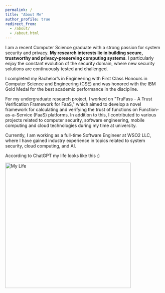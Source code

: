 ```yaml
---
permalink: /
title: "About Me"
author_profile: true
redirect_from: 
  - /about/
  - /about.html
---
```



I am a recent Computer Science graduate with a strong passion for system security and privacy. **My research interests lie in building secure, trustworthy and privacy-preserving computing systems**. I particularly enjoy the constant evolution of the security domain, where new security solutions are continuously tested and challenged.

I completed my Bachelor’s in Engineering with First Class Honours in Computer Science and Engineering (CSE) and was honored with the IBM Gold Medal for the best academic performance in the discipline.

For my undergraduate research project, I worked on "TruFass - A Trust Verification Framework for FaaS," which aimed to develop a novel framework for calculating and verifying the trust of functions on Function-as-a-Service (FaaS) platforms. In addition to this, I contributed to various projects related to computer security, software engineering, mobile computing and cloud technologies during my time at university.

Currently, I am working as a full-time Software Engineer at WSO2 LLC, where I have gained industry experience in topics related to system security, cloud computing, and AI.

According to ChatGPT my life looks like this :)

<img src="{{ site.baseurl }}/assets/Prof.webp" alt="My Life" width="400" />


